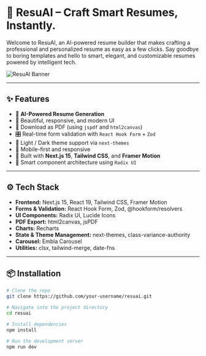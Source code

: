 # 🚀 ResuAI – Craft Smart Resumes, Instantly.

Welcome to ResuAI, an AI-powered resume builder that makes crafting a professional and personalized resume as easy as a few clicks. Say goodbye to boring templates and hello to smart, elegant, and customizable resumes powered by intelligent tech.

![ResuAI Banner](https://i.ibb.co/21DtzV05/Screenshot-2025-05-16-162445.png) <!-- Replace with actual image/banner URL -->

---

## ✨ Features

- 🔮 **AI-Powered Resume Generation**
- 🎨 Beautiful, responsive, and modern UI
- 📄 Download as PDF (using `jspdf` and `html2canvas`)
- 🎛️ Real-time form validation with `React Hook Form` + `Zod`
- 🌙 Light / Dark theme support via `next-themes`
- 📱 Mobile-first and responsive
- 🚀 Built with **Next.js 15**, **Tailwind CSS**, and **Framer Motion**
- 🎯 Smart component architecture using `Radix UI`

---

## ⚙️ Tech Stack

- **Frontend:** Next.js 15, React 19, Tailwind CSS, Framer Motion
- **Forms & Validation:** React Hook Form, Zod, @hookform/resolvers
- **UI Components:** Radix UI, Lucide Icons
- **PDF Export:** html2canvas, jsPDF
- **Charts:** Recharts
- **State & Theme Management:** next-themes, class-variance-authority
- **Carousel:** Embla Carousel
- **Utilities:** clsx, tailwind-merge, date-fns

---

## 📦 Installation

```bash
# Clone the repo
git clone https://github.com/your-username/resuai.git

# Navigate into the project directory
cd resuai

# Install dependencies
npm install

# Run the development server
npm run dev
